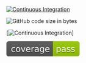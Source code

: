  
[![Continuous Integration](https://github.com/robozushi10/qiita_gha/actions/workflows/ct.yml/badge.svg)](https://github.com/robozushi10/qiita_gha/actions/workflows/ct.yml)

![GitHub code size in bytes](https://img.shields.io/github/languages/code-size/robozushi10/qiita_gha)

[![Continuous Integration](https://github.com/robozushi10/qiita_gha/actions/workflows/ct.yml/coverage.svg)]

![xx](https://github.com/robozushi10/qiita_gha/blob/master/mini-expect/coverage.svg)

